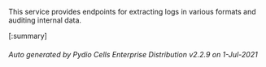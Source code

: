 






This service provides endpoints for extracting logs in various formats and auditing internal data.

[:summary]

###### Auto generated by Pydio Cells Enterprise Distribution v2.2.9 on 1-Jul-2021
